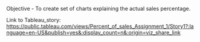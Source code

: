 Objective - To create set of charts explaining the actual sales percentage.

Link to Tableau_story:  https://public.tableau.com/views/Percent_of_sales_Assignment_1/Story1?:language=en-US&publish=yes&:display_count=n&:origin=viz_share_link
